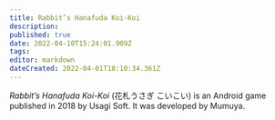 ```yaml
---
title: Rabbit’s Hanafuda Koi-Koi
description: 
published: true
date: 2022-04-10T15:24:01.909Z
tags: 
editor: markdown
dateCreated: 2022-04-01T18:10:34.361Z
---
```


_Rabbit’s Hanafuda Koi-Koi_ (<span lang='ja'>花札うさぎ こいこい</span>) is an Android game published in 2018 by Usagi Soft.
It was developed by Mumuya.
